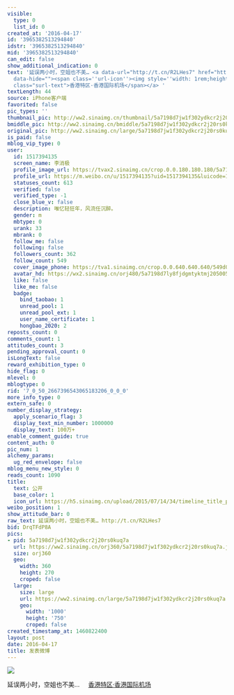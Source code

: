 ```yaml
---
visible:
  type: 0
  list_id: 0
created_at: '2016-04-17'
id: '3965382513294840'
idstr: '3965382513294840'
mid: '3965382513294840'
can_edit: false
show_additional_indication: 0
text: '延误两小时，空姐也不美… <a data-url="http://t.cn/R2LHes7" href="https://m.weibo.cn/p/index?containerid=2306570042B2094757D06BA5F4449B&luicode=10000011&lfid=2304131517394135_-_WEIBO_SECOND_PROFILE_WEIBO"
  data-hide=""><span class=''url-icon''><img style=''width: 1rem;height: 1rem'' src=''https://h5.sinaimg.cn/upload/2015/09/25/3/timeline_card_small_location_default.png''></span><span
  class="surl-text">香港特区·香港国际机场</span></a> '
textLength: 44
source: iPhone客户端
favorited: false
pic_types: ''
thumbnail_pic: http://ww2.sinaimg.cn/thumbnail/5a7198d7jw1f302ydkcr2j20rs0kuq7a.jpg
bmiddle_pic: http://ww2.sinaimg.cn/bmiddle/5a7198d7jw1f302ydkcr2j20rs0kuq7a.jpg
original_pic: http://ww2.sinaimg.cn/large/5a7198d7jw1f302ydkcr2j20rs0kuq7a.jpg
is_paid: false
mblog_vip_type: 0
user:
  id: 1517394135
  screen_name: 李消极
  profile_image_url: https://tvax2.sinaimg.cn/crop.0.0.180.180.180/5a7198d7ly8fjdgmtyktmj20500500so.jpg?KID=imgbed,tva&Expires=1606399482&ssig=WBvp3QtRVs
  profile_url: https://m.weibo.cn/u/1517394135?uid=1517394135&luicode=10000011&lfid=2304131517394135_-_WEIBO_SECOND_PROFILE_WEIBO
  statuses_count: 613
  verified: false
  verified_type: -1
  close_blue_v: false
  description: 唯忆轻狂年，风流任沉醉。
  gender: m
  mbtype: 0
  urank: 33
  mbrank: 0
  follow_me: false
  following: false
  followers_count: 362
  follow_count: 549
  cover_image_phone: https://tva1.sinaimg.cn/crop.0.0.640.640.640/549d0121tw1egm1kjly3jj20hs0hsq4f.jpg
  avatar_hd: https://wx2.sinaimg.cn/orj480/5a7198d7ly8fjdgmtyktmj20500500so.jpg
  like: false
  like_me: false
  badge:
    bind_taobao: 1
    unread_pool: 1
    unread_pool_ext: 1
    user_name_certificate: 1
    hongbao_2020: 2
reposts_count: 0
comments_count: 1
attitudes_count: 3
pending_approval_count: 0
isLongText: false
reward_exhibition_type: 0
hide_flag: 0
mlevel: 0
mblogtype: 0
rid: '7_0_50_2667396543065183206_0_0_0'
more_info_type: 0
extern_safe: 0
number_display_strategy:
  apply_scenario_flag: 3
  display_text_min_number: 1000000
  display_text: 100万+
enable_comment_guide: true
content_auth: 0
pic_num: 1
alchemy_params:
  ug_red_envelope: false
mblog_menu_new_style: 0
reads_count: 1090
title:
  text: 公开
  base_color: 1
  icon_url: https://h5.sinaimg.cn/upload/2015/07/14/34/timeline_title_public_default.png
weibo_position: 1
show_attitude_bar: 0
raw_text: 延误两小时，空姐也不美… http://t.cn/R2LHes7 ​​​
bid: DrqTFdP8A
pics:
- pid: 5a7198d7jw1f302ydkcr2j20rs0kuq7a
  url: https://ww2.sinaimg.cn/orj360/5a7198d7jw1f302ydkcr2j20rs0kuq7a.jpg
  size: orj360
  geo:
    width: 360
    height: 270
    croped: false
  large:
    size: large
    url: https://ww2.sinaimg.cn/large/5a7198d7jw1f302ydkcr2j20rs0kuq7a.jpg
    geo:
      width: '1000'
      height: '750'
      croped: false
created_timestamp_at: 1460822400
layout: post
date: 2016-04-17
title: 发表微博
---
```


![](http://ww2.sinaimg.cn/large/5a7198d7jw1f302ydkcr2j20rs0kuq7a.jpg)

延误两小时，空姐也不美… <a data-url="http://t.cn/R2LHes7" href="https://m.weibo.cn/p/index?containerid=2306570042B2094757D06BA5F4449B&luicode=10000011&lfid=2304131517394135_-_WEIBO_SECOND_PROFILE_WEIBO" data-hide=""><span class='url-icon'><img style='width: 1rem;height: 1rem' src='https://h5.sinaimg.cn/upload/2015/09/25/3/timeline_card_small_location_default.png'></span><span class="surl-text">香港特区·香港国际机场</span></a> 

